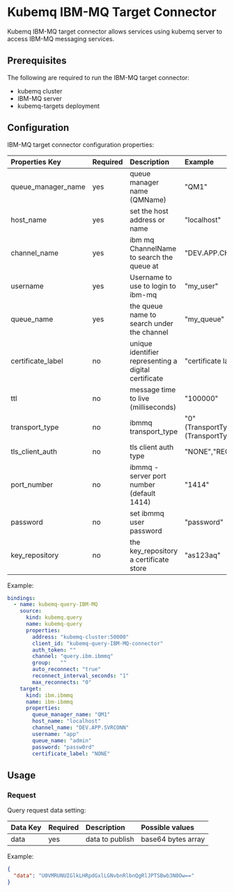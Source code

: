 # Kubemq IBM-MQ Target Connector

Kubemq IBM-MQ target connector allows services using kubemq server to access IBM-MQ messaging services.

## Prerequisites
The following are required to run the IBM-MQ target connector:

- kubemq cluster
- IBM-MQ server
- kubemq-targets deployment

## Configuration

IBM-MQ target connector configuration properties:

| Properties Key       | Required | Description                                          | Example                                                                |
|:---------------------|:---------|:-----------------------------------------------------|:-----------------------------------------------------------------------|
| queue_manager_name   | yes      | queue manager name (QMName)                          | "QM1"                                            |
| host_name            | yes      | set the host address or name                         | "localhost"                                      |
| channel_name         | yes      | ibm mq ChannelName to search the queue at            | "DEV.APP.CHANNEL"                                |
| username             | yes      | Username to use to login to ibm-mq                   | "my_user"                                        |
| queue_name           | yes      | the queue name to search under the channel           | "my_queue"                                       |
| certificate_label    | no       | unique identifier representing a digital certificate | "certificate label"                              |
| ttl                  | no       | message time to live (milliseconds)                  | "100000"                                         |
| transport_type       | no       | ibmmq transport_type                                 | "0"(TransportType_CLIENT),"1"(TransportType_BINDINGS") |
| tls_client_auth      | no       | tls client auth type                                 | "NONE","REQUIRED"                                |
| port_number          | no       | ibmmq - server port number (default 1414)            | "1414"                                           |
| password             | no       | set ibmmq user password                              | "password"                                       |
| key_repository       | no       | the key_repository a certificate store               | "as123aq"                                        |


Example:

```yaml
bindings:
  - name: kubemq-query-IBM-MQ
    source:
      kind: kubemq.query
      name: kubemq-query
      properties:
        address: "kubemq-cluster:50000"
        client_id: "kubemq-query-IBM-MQ-connector"
        auth_token: ""
        channel: "query.ibm.ibmmq"
        group:   ""
        auto_reconnect: "true"
        reconnect_interval_seconds: "1"
        max_reconnects: "0"
    target:
      kind: ibm.ibmmq
      name: ibm-ibmmq
      properties:
        queue_manager_name: "QM1"
        host_name: "localhost"
        channel_name: "DEV.APP.SVRCONN"
        username: "app"
        queue_name: "admin"
        password: "passw0rd"
        certificate_label: "NONE"
```

## Usage

### Request


Query request data setting:

| Data Key | Required | Description     | Possible values    |
|:---------|:---------|:----------------|:-------------------|
| data     | yes      | data to publish | base64 bytes array |

Example:


```json
{
  "data": "U0VMRUNUIGlkLHRpdGxlLGNvbnRlbnQgRlJPTSBwb3N0Ow=="
}
```
